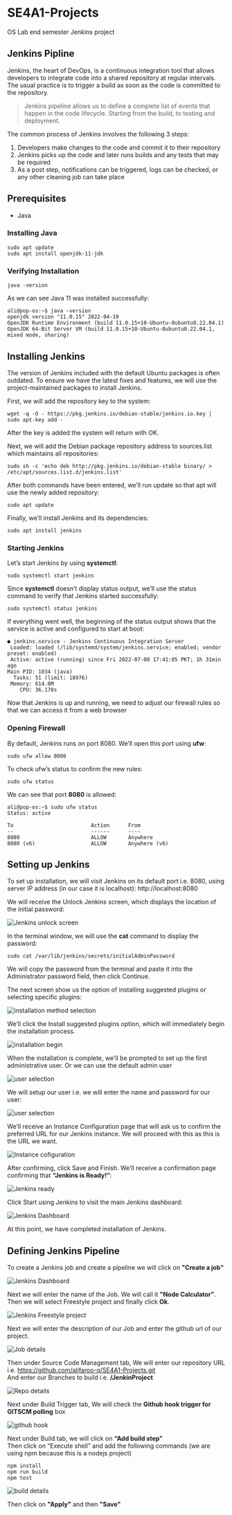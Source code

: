 # SE4A1-Projects
OS Lab end semester Jenkins project

## Jenkins Pipline

Jenkins, the heart of DevOps, is a continuous integration tool that allows developers to integrate code into a shared repository at regular intervals. 
The usual practice is to trigger a build as soon as the code is committed to the repository.
> Jenkins pipeline allows us to define a complete list of events that happen in the code lifecycle. Starting from the build, to testing and deployment. 


The common process of Jenkins involves the following 3 steps:

1. Developers make changes to the code and commit it to their repository
2. Jenkins picks up the code and later runs builds and any tests that may be required
3. As a post step, notifications can be triggered, logs can be checked, or any other cleaning job can take place

## Prerequisites

- Java


### Installing Java

    sudo apt update
    sudo apt install openjdk-11-jdk
    
### Verifying Installation

    java -version

As we can see Java 11 was installed successfully: 

    ali@pop-os:~$ java -version
    openjdk version "11.0.15" 2022-04-19
    OpenJDK Runtime Environment (build 11.0.15+10-Ubuntu-0ubuntu0.22.04.1)
    OpenJDK 64-Bit Server VM (build 11.0.15+10-Ubuntu-0ubuntu0.22.04.1, mixed mode, sharing)

    
## Installing Jenkins

The version of Jenkins included with the default Ubuntu packages is often outdated. To ensure we have the latest fixes and features, we will use the project-maintained packages to install Jenkins.

First, we will add the repository key to the system:

    wget -q -O - https://pkg.jenkins.io/debian-stable/jenkins.io.key | sudo apt-key add -

After the key is added the system will return with OK.

Next, we will add the Debian package repository address to sources.list which maintains all repositories:

    sudo sh -c 'echo deb http://pkg.jenkins.io/debian-stable binary/ > /etc/apt/sources.list.d/jenkins.list'
    
After both commands have been entered, we’ll run update so that apt will use the newly added repository:

    sudo apt update

Finally, we’ll install Jenkins and its dependencies:

    sudo apt install jenkins
    
### Starting Jenkins

Let’s start Jenkins by using **systemctl**:

    sudo systemctl start jenkins

Since **systemctl** doesn’t display status output, we’ll use the status command to verify that Jenkins started successfully:

    sudo systemctl status jenkins

If everything went well, the beginning of the status output shows that the service is active and configured to start at boot:

    ● jenkins.service - Jenkins Continuous Integration Server
     Loaded: loaded (/lib/systemd/system/jenkins.service; enabled; vendor preset: enabled)
     Active: active (running) since Fri 2022-07-08 17:41:05 PKT; 1h 31min ago
    Main PID: 1034 (java)
      Tasks: 51 (limit: 18976)
     Memory: 614.0M
        CPU: 36.170s

Now that Jenkins is up and running, we need to adjust our firewall rules so that we can access it from a web browser

### Opening Firewall

By default, Jenkins runs on port 8080. We’ll open this port using **ufw**:

    sudo ufw allow 8080
    
To check ufw’s status to confirm the new rules:

    sudo ufw status
    
We can see that port **8080** is allowed:

    ali@pop-os:~$ sudo ufw status
    Status: active

    To                         Action      From
    --                         ------      ----
    8080                       ALLOW       Anywhere                  
    8080 (v6)                  ALLOW       Anywhere (v6)            


## Setting up Jenkins


To set up  installation, we will visit Jenkins on its default port i.e. 8080, using server IP address (in our case it is localhost): http://localhost:8080

We will receive the Unlock Jenkins screen, which displays the location of the initial password:

![Jenkins unlock screen](/steps/11.png)

In the terminal window, we will use the **cat** command to display the password:

    sudo cat /var/lib/jenkins/secrets/initialAdminPassword
    
We will copy the password from the terminal and paste it into the Administrator password field, then click Continue.

The next screen show us the option of installing suggested plugins or selecting specific plugins:

![installation method selection](/steps/13.png)

We’ll click the Install suggested plugins option, which will immediately begin the installation process.

![installation begin](/steps/14.png)

When the installation is complete, we'll be prompted to set up the first administrative user. Or we can use the default admin user

![user selection](/steps/15.png)

We will setup our user i.e. we will enter the name and password for our user:

![user selection](/steps/16.png)

We’ll receive an Instance Configuration page that will ask us to confirm the preferred URL for our Jenkins instance. We will proceed with this as this is the URL we want.

![Instance cofiguration](/steps/17.png)

After confirming, click Save and Finish. We’ll receive a confirmation page confirming that **“Jenkins is Ready!”**:

![Jenkins ready](/steps/18.png)

Click Start using Jenkins to visit the main Jenkins dashboard:

![Jenkins Dashboard](/steps/19.png)

At this point, we have completed installation of Jenkins.


## Defining Jenkins Pipeline


To create a Jenkins job and create a pipeline we will click on **"Create a job"**

![Jenkins Dashboard](/steps/21.png)

Next we will enter the name of the Job. We will call it **"Node Calculator”**. 
Then we will select Freestyle project and finally click **Ok**.

![Jenkins Freestyle project](/steps/22.png)

Next we will enter the description of our Job and enter the github url of our project.

![Job details](/steps/24.png)

Then under Source Code Management tab, We will enter our repository URL i.e. https://github.com/alifaroo-q/SE4A1-Projects.git <br>
And enter our Branches to build i.e. **/JenkinProject**

![Repo details](/steps/25.png)

Next under Build Trigger tab, We will check the **Github hook trigger for GITSCM polling** box

![github hook](/steps/26.png)

Next under Build tab, we will click on **“Add build step”** <br>
Then click on “Execute shell” and add the following commands (we are using npm because this is a nodejs project)

    npm install
    npm run build
    npm test

![build details](/steps/27.png)

Then click on **"Apply"** and then **"Save"**














